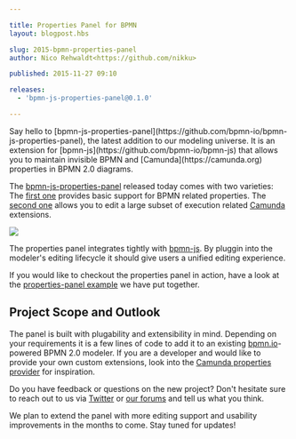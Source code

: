 ```yaml
---

title: Properties Panel for BPMN
layout: blogpost.hbs

slug: 2015-bpmn-properties-panel
author: Nico Rehwaldt<https://github.com/nikku>

published: 2015-11-27 09:10

releases:
  - 'bpmn-js-properties-panel@0.1.0'

---
```



<p class="introduction">
  Say hello to [bpmn-js-properties-panel](https://github.com/bpmn-io/bpmn-js-properties-panel), the latest addition to our modeling universe. It is an extension for [bpmn-js](https://github.com/bpmn-io/bpmn-js) that allows you to maintain invisible BPMN and [Camunda](https://camunda.org) properties in BPMN 2.0 diagrams.
</p>

<!-- continue -->

The [bpmn-js-properties-panel](https://github.com/bpmn-js-properties-panel) released today comes with two varieties: The [first one](https://github.com/bpmn-io/bpmn-js-properties-panel/tree/master/lib/provider/bpmn) provides basic support for BPMN related properties. The [second one](https://github.com/bpmn-io/bpmn-js-properties-panel/tree/master/lib/provider/camunda) allows you to edit a large subset of execution related [Camunda](https://camunda.org) extensions.

<div class="figure no-border">
  <a href="https://github.com/bpmn-io/bpmn-js-properties-panel">
    <img src="{{ assets }}/attachments/blog/2015/013-properties-panel.png">
  </a>
</div>


The properties panel integrates tightly with [bpmn-js](https://github.com/bpmn-io/bpmn-js). By pluggin into the modeler's editing lifecycle it should give users a unified editing experience.

If you would like to checkout the properties panel in action, have a look at the [properties-panel example](https://github.com/bpmn-io/bpmn-js-examples/tree/properties-panel) we have put together.


## Project Scope and Outlook

The panel is built with plugability and extensibility in mind. Depending on your requirements it is a few lines of code to add it to an existing [bpmn.io](http://bpmn.io)-powered BPMN 2.0 modeler. If you are a developer and would like to provide your own custom extensions, look into the [Camunda properties provider](https://github.com/bpmn-io/bpmn-js-properties-panel/tree/master/lib/provider/camunda) for inspiration.

Do you have feedback or questions on the new project? Don't hesitate sure to reach out to us via [Twitter](https://twitter.com/bpmn_io) or [our forums](https://forum.bpmn.io) and tell us what you think.

We plan to extend the panel with more editing support and usability improvements in the months to come. Stay tuned for updates!